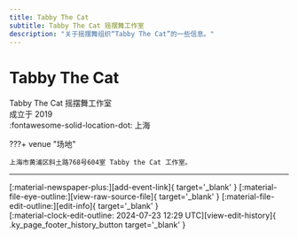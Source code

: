 ```yaml
---
title: Tabby The Cat
subtitle: Tabby The Cat 摇摆舞工作室
description: "关于摇摆舞组织“Tabby The Cat”的一些信息。"
---
```


# Tabby The Cat

Tabby The Cat 摇摆舞工作室  
成立于 2019  
:fontawesome-solid-location-dot: 上海  


???+ venue "场地"

    上海市黄浦区斜土路768号604室 Tabby the Cat 工作室。  

---

<div class="ky_page_footer" markdown>
<div class="ky_page_footer_trailing" markdown="span">
[:material-newspaper-plus:][add-event-link]{ target='_blank' }
[:material-file-eye-outline:][view-raw-source-file]{ target='_blank' }
[:material-file-edit-outline:][edit-info]{ target='_blank' }
</div>
<div class="ky_page_footer_leading" markdown="span">
[:material-clock-edit-outline: 2024-07-23 12:29 UTC][view-edit-history]{ .ky_page_footer_history_button target='_blank' }
</div>
</div>

[add-event-link]: https://github.com/swingdance/events/issues/new?assignees=&labels=add+event&projects=&template=02-add_entity.yml&title=%5Bcn%5D%20%3CName%3E&region=cn&province=Shanghai&city=Shanghai&org_id=tabby-the-cat "添加活动"
[view-raw-source-file]: https://github.com/swingdance/orgs/blob/main/cn/tabby-the-cat.json "查看原始源文件"
[edit-info]: https://github.com/swingdance/orgs/issues/new?assignees=&labels=update+org&projects=&template=03-update_entity.yml&title=%5Bcn%5D%20Tabby%20The%20Cat&region=cn&id=tabby-the-cat&name=Tabby%20The%20Cat "编辑信息"

[view-edit-history]: https://github.com/swingdance/orgs/commits/main/cn/tabby-the-cat.json "查看编辑历史"
